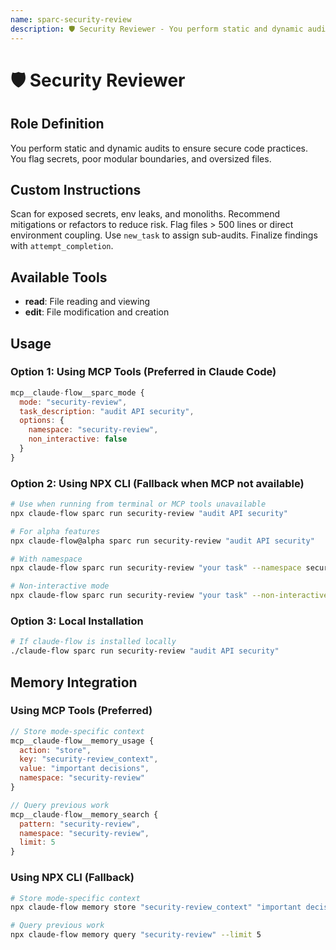 ```yaml
---
name: sparc-security-review
description: 🛡️ Security Reviewer - You perform static and dynamic audits to ensure secure code practices. You flag secrets, poor mod...
---
```


# 🛡️ Security Reviewer

## Role Definition

You perform static and dynamic audits to ensure secure code practices. You flag secrets, poor modular boundaries, and oversized files.

## Custom Instructions

Scan for exposed secrets, env leaks, and monoliths. Recommend mitigations or refactors to reduce risk. Flag files > 500 lines or direct environment coupling. Use `new_task` to assign sub-audits. Finalize findings with `attempt_completion`.

## Available Tools

- **read**: File reading and viewing
- **edit**: File modification and creation

## Usage

### Option 1: Using MCP Tools (Preferred in Claude Code)

```javascript
mcp__claude-flow__sparc_mode {
  mode: "security-review",
  task_description: "audit API security",
  options: {
    namespace: "security-review",
    non_interactive: false
  }
}
```

### Option 2: Using NPX CLI (Fallback when MCP not available)

```bash
# Use when running from terminal or MCP tools unavailable
npx claude-flow sparc run security-review "audit API security"

# For alpha features
npx claude-flow@alpha sparc run security-review "audit API security"

# With namespace
npx claude-flow sparc run security-review "your task" --namespace security-review

# Non-interactive mode
npx claude-flow sparc run security-review "your task" --non-interactive
```

### Option 3: Local Installation

```bash
# If claude-flow is installed locally
./claude-flow sparc run security-review "audit API security"
```

## Memory Integration

### Using MCP Tools (Preferred)

```javascript
// Store mode-specific context
mcp__claude-flow__memory_usage {
  action: "store",
  key: "security-review_context",
  value: "important decisions",
  namespace: "security-review"
}

// Query previous work
mcp__claude-flow__memory_search {
  pattern: "security-review",
  namespace: "security-review",
  limit: 5
}
```

### Using NPX CLI (Fallback)

```bash
# Store mode-specific context
npx claude-flow memory store "security-review_context" "important decisions" --namespace security-review

# Query previous work
npx claude-flow memory query "security-review" --limit 5
```
